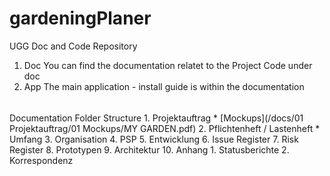 # gardeningPlaner

UGG Doc and Code Repository

1.  Doc
    You can find the documentation relatet to the Project Code under doc
2.  App
    The main application - install guide is within the documentation
    
    
  ######
  Documentation Folder Structure
    1. Projektauftrag
        * [Mockups](/docs/01 Projektauftrag/01 Mockups/MY GARDEN.pdf)
    2. Pflichtenheft / Lastenheft
        * Umfang
    3. Organisation
    4. PSP
    5. Entwicklung
    6. Issue Register
    7. Risk Register
    8. Prototypen
    9. Architektur
    10. Anhang
        1. Statusberichte
        2. Korrespondenz
